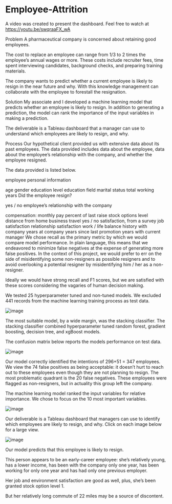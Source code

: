 # Employee-Attrition


A video was created to present the dashboard. Feel free to watch at https://youtu.be/swqraaFX_wA

Problem
A pharmaceutical company is concerned about retaining good employees.

The cost to replace an employee can range from 1/3 to 2 times the employee’s annual wages or more. These costs include recruiter fees, time spent interviewing candidates, background checks, and preparing training materials.

The company wants to predict whether a current employee is likely to resign in the near future and why. With this knowledge management can collaborate with the employee to forestall the resignation.

Solution
My associate and I developed a machine learning model that predicts whether an employee is likely to resign. In addition to generating a prediction, the model can rank the importance of the input variables in making a prediction.

The deliverable is a Tableau dashboard that a manager can use to understand which employees are likely to resign, and why.


Process
Our hypothetical client provided us with extensive data about its past employees. The data provided includes data about the employee, data about the employee’s relationship with the company, and whether the employee resigned.

The data provided is listed below.

employee personal information

age
gender
education level
education field
marital status
total working years
Did the employee resign?

yes / no
employee’s relationship with the company

compensation:
monthly pay
percent of last raise
stock options level
distance from home
business travel yes / no
satisfaction, from a survey
job satisfaction
relationship satisfaction
work / life balance
history with company
years at company
years since last promotion
years with current manager
We chose recall as the primary metric by which we would compare model performance. In plain language, this means that we endeavored to minimize false negatives at the expense of generating more false positives. In the context of this project, we would prefer to err on the side of misidentifying some non-resigners as possible resigners and to avoid overlooking a potential resigner by misidentifying him / her as a non-resigner.

Ideally we would have strong recall and F1 scores, but we are satisfied with these scores considering the vagaries of human decision making.

We tested 25 hyperparameter tuned and non-tuned models. We excluded 441 records from the machine learning training process as test data.


![image](https://github.com/dhidalgo1111/Employee-Attrition/assets/126840488/24bd032c-4d43-4ecd-a3cc-385bd6b9f786)

The most suitable model, by a wide margin, was the stacking classifier. The stacking classifier combined hyperparameter tuned random forest, gradient boosting, decision tree, and xgBoost models.

The confusion matrix below reports the models performance on test data.


![image](https://github.com/dhidalgo1111/Employee-Attrition/assets/126840488/c809faf2-645d-474b-b117-da05167632b5)

Our model correctly identified the intentions of 296+51 = 347 employees. We view the 74 false positives as being acceptable: it doesn’t hurt to reach out to these employees even though they are not planning to resign. The most problematic quadrant is the 20 false negatives. These employees were flagged as non-resigners, but in actuality this group left the company.

The machine learning model ranked the input variables for relative importance. We chose to focus on the 10 most important variables.

![image](https://github.com/dhidalgo1111/Employee-Attrition/assets/126840488/c7734667-9955-4369-80ea-cd048d1ced6c)

Our deliverable is a Tableau dashboard that managers can use to identify which employees are likely to resign, and why. Click on each image below for a large view.



![image](https://github.com/dhidalgo1111/Employee-Attrition/assets/126840488/cf2c4507-7e71-4444-8f8b-24a65d47df13)

Our model predicts that this employee is likely to resign.

This person appears to be an early-career employee: she’s relatively young, has a lower income, has been with the company only one year, has been working for only one year and has had only one previous employer.

Her job and environment satisfaction are good as well, plus, she’s been granted stock option level 1.

But her relatively long commute of 22 miles may be a source of discontent.







